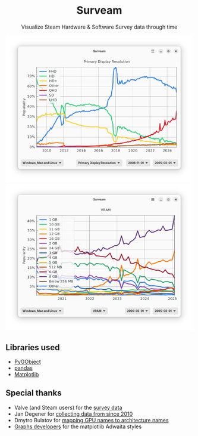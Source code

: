 <div align="center">

   # Surveam

  Visualize Steam Hardware & Software Survey data through time

  ![Visualize categories](data/screenshots/0.png)
  ![Select specific moments](data/screenshots/1.png)

</div>

## Libraries used
  - [PyGObject](https://pygobject.gnome.org/)
  - [pandas](https://pandas.pydata.org/)
  - [Matplotlib](https://matplotlib.org/)

## Special thanks

  - Valve (and Steam users) for the [survey data](https://store.steampowered.com/hwsurvey)
  - Jan Degener for [collecting data from since 2010](https://github.com/jdegene/steamHWsurvey)
  - Dmytro Bulatov for [mapping GPU names to architecture names](https://github.com/Devaniti/SteamHWSurveyGPUArchStats)
  - [Graphs developers](https://gitlab.gnome.org/World/Graphs) for the matplotlib Adwaita styles

